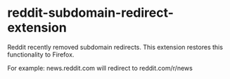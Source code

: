# reddit-subdomain-redirect-extension
Reddit recently removed subdomain redirects. This extension restores this functionality to Firefox.

For example:
news.reddit.com will redirect to reddit.com/r/news
